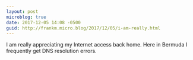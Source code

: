 ```yaml
---
layout: post
microblog: true
date: 2017-12-05 14:08 -0500
guid: http://frankm.micro.blog/2017/12/05/i-am-really.html
---
```

I am really appreciating my Internet access back home. Here in Bermuda I frequently get DNS resolution errors. 
